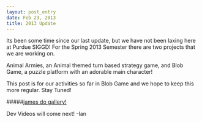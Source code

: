 ```yaml
---
layout: post_entry
date: Feb 23, 2013
title: 2013 Update
---
```

Its been some time since our last update, but we have not been laxing here at Purdue SIGGD! For the Spring 2013 Semester there are two projects that we are working on.  

Animal Armies, an Animal themed turn based strategy game, and Blob Game, a puzzle platform with an adorable main character!  

This post is for our activities so far in Blob Game and we hope to keep this more regular. Stay Tuned!

#####[james do gallery!](http://imgur.com/a/8vlLk/)

Dev Videos will come next!
-Ian